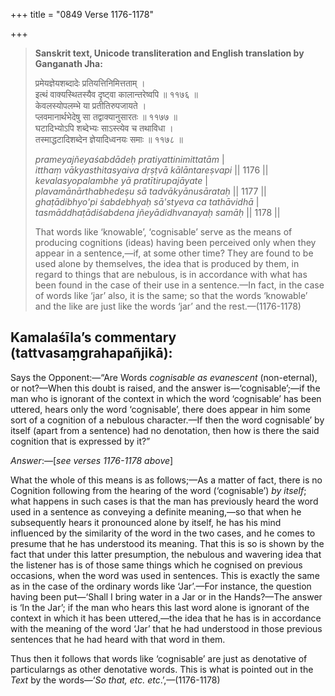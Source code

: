 +++
title = "0849 Verse 1176-1178"

+++
> **Sanskrit text, Unicode transliteration and English translation by Ganganath Jha:** 
>
> प्रमेयज्ञेयशब्दादेः प्रतियत्तिनिमित्तताम् ।  
> इत्थं वाक्यस्थितस्यैव दृष्ट्वा कालान्तरेष्वपि ॥ ११७६ ॥  
> केवलस्योपलम्भे या प्रतीतिरुपजायते ।  
> प्लवमानार्थभेदेषु सा तद्वाक्यानुसारतः ॥ ११७७ ॥  
> घटादिभ्योऽपि शब्देभ्यः साऽस्त्येव च तथाविधा ।  
> तस्माद्धटादिशब्देन ज्ञेयादिध्वनयः समाः ॥ ११७८ ॥ 
>
> *prameyajñeyaśabdādeḥ pratiyattinimittatām* \|  
> *itthaṃ vākyasthitasyaiva dṛṣṭvā kālāntareṣvapi* \|\| 1176 \|\|  
> *kevalasyopalambhe yā pratītirupajāyate* \|  
> *plavamānārthabhedeṣu sā tadvākyānusārataḥ* \|\| 1177 \|\|  
> *ghaṭādibhyo'pi śabdebhyaḥ sā'styeva ca tathāvidhā* \|  
> *tasmāddhaṭādiśabdena jñeyādidhvanayaḥ samāḥ* \|\| 1178 \|\| 
>
> That words like ‘knowable’, ‘cognisable’ serve as the means of producing cognitions (ideas) having been perceived only when they appear in a sentence,—if, at some other time? They are found to be used alone by themselves, the idea that is produced by them, in regard to things that are nebulous, is in accordance with what has been found in the case of their use in a sentence.—In fact, in the case of words like ‘jar’ also, it is the same; so that the words ‘knowable’ and the like are just like the words ‘jar’ and the rest.—(1176-1178)



## Kamalaśīla’s commentary (tattvasaṃgrahapañjikā):

Says the Opponent:—“Are Words *cognisable as evanescent* (non-eternal), or not?—When this doubt is raised, and the answer is—‘cognisable’;—if the man who is ignorant of the context in which the word ‘cognisable’ has been uttered, hears only the word ‘cognisable’, there does appear in him some sort of a cognition of a nebulous character.—If then the word cognisable’ by itself (apart from a sentence) had no denotation, then how is there the said cognition that is expressed by it?”

*Answer*:—[*see verses 1176-1178 above*]

What the whole of this means is as follows;—As a matter of fact, there is no Cognition following from the hearing of the word (‘cognisable’) *by itself*; what happens in such cases is that the man has previously heard the word used in a sentence as conveying a definite meaning,—so that when he subsequently hears it pronounced alone by itself, he has his mind influenced by the similarity of the word in the two cases, and he comes to presume that he has understood its meaning. That this is so is shown by the fact that under this latter presumption, the nebulous and wavering idea that the listener has is of those same things which he cognised on previous occasions, when the word was used in sentences. This is exactly the same as in the case of the ordinary words like ‘Jar’.—For instance, the question having been put—‘Shall I bring water in a Jar or in the Hands?—The answer is ‘In the Jar’; if the man who hears this last word alone is ignorant of the context in which it has been uttered,—the idea that he has is in accordance with the meaning of the word ‘Jar’ that he had understood in those previous sentences that he had heard with that word in them.

Thus then it follows that words like ‘cognisable’ are just as denotative of particularngs as other denotative words. This is what is pointed out in the *Text* by the words—‘*So that, etc. etc*.’,—(1176-1178)


